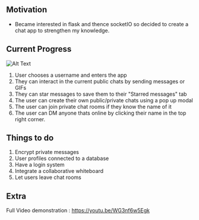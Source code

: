 Motivation
----------
- Became interested in flask and thence socketIO so decided to create a chat app to strengthen my knowledge.

Current Progress
----------------
![Alt Text](https://media.giphy.com/media/gLQaKX7YGOYFyBaVIY/giphy.gif)

1) User chooses a username and enters the app
2) They can interact in the current public chats by sending messages or GIFs
3) They can star messages to save them to their "Starred messages" tab
4) The user can create their own public/private chats using a pop up modal
5) The user can join private chat rooms if they know the name of it
6) The user can DM anyone thats online by clicking their name in the top right corner.

Things to do
------------
1) Encrypt private messages
2) User profiles connected to a database
3) Have a login system
4) Integrate a collaborative whiteboard
5) Let users leave chat rooms

Extra
-----

Full Video demonstration : https://youtu.be/WG3nf6w5Egk
